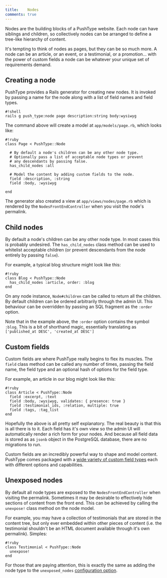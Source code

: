 ```yaml
---
title:    Nodes
comments: true
---
```


Nodes are the building blocks of a PushType website. Each node can have siblings and children, so collectively nodes can be arranged to define a tree-like hierarchy of content.

It's tempting to think of nodes as pages, but they can be so much more. A node can be an article, or an event, or a testimonial, or a promotion... with the power of custom fields a node can be whatever your unique set of requirements demand.

## Creating a node

PushType provides a Rails generator for creating new nodes. It is invoked by passing a name for the node along with a list of field names and field types.

    #!shell
    rails g push_type:node page description:string body:wysiwyg

The command above will create a model at `app/models/page.rb`, which looks like:

    #!ruby
    class Page < PushType::Node

      # By default a node's children can be any other node type.
      # Optionally pass a list of acceptable node types or prevent
      # any descendants by passing false.
      has_child_nodes :all

      # Model the content by adding custom fields to the node.
      field :description, :string
      field :body, :wysiwyg

    end

The generator also created a view at `app/views/nodes/page.rb` which is rendered by the `NodesFrontEndController` when you visit the node's permalink.

## Child nodes

By default a node's children can be any other node type. In most cases this is probably undesired. The `has_child_nodes` class method can be used to whitelist acceptable children (or prevent descendants from the node entirely by passing `false`).

For example, a typical blog structure might look like this:

    #!ruby
    class Blog < PushType::Node
      has_child_nodes :article, order: :blog
    end

On any node instance, `Node#children` can be called to return all the children. By default children can be ordered arbitrarily through the admin UI. This behaviour can be overridden by passing an SQL fragment as the `:order` option.

Note that in the example above, the `:order` option contains the symbol `:blog`. This is a bit of shorthand magic, essentially translating as `['published_at DESC', 'created_at DESC']`

## Custom fields

Custom fields are where PushType really begins to flex its muscles. The `field` class method can be called any number of times, passing the field name, the field type and an optional hash of options for the field type.

For example, an article in our blog might look like this:

    #!ruby
    class Article < PushType::Node
      field :excerpt, :text
      field :body, :wysiwyg, validates: { presence: true }
      field :testimonial_ids, :relation, multiple: true
      field :tags, :tag_list
    end

Hopefully the above is all pretty self explanatory. The real beauty is that this is all there is to it. Each field has it's own view so the admin UI will automatically render a rich form for your nodes. And because all field data is stored as as `jsonb` object in the PostgreSQL database, there are no migrations to run.

Custom fields are an incredibly powerful way to shape and model content. PushType comes packaged with a [wide variety of custom field types](/docs/fields) each with different options and capabilities.

## Unexposed nodes

By default all node types are exposed to the `NodesFrontEndController` when visiting the permalink. Sometimes it may be desirable to effectively hide sections of content from the front end. This can be achieved by calling the `unexpose!` class method on the node model.

For example, you may have a collection of testimonials that are stored in the content tree, but only ever embedded within other pieces of content (i.e. the testimonial shouldn't be an HTML document available through it's own permalink). Simples:

    #!ruby
    class Testimonial < PushType::Node
      unexpose!
    end

For those that are paying attention, this is exactly the same as adding the node type to the `unexposed_nodes` [configuration option](/docs/configuration#unexposed-nodes).

